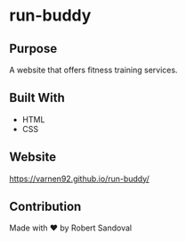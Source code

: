 # run-buddy

## Purpose
A website that offers fitness training services.

## Built With
* HTML
* CSS

## Website
https://varnen92.github.io/run-buddy/

## Contribution

Made with ❤️ by Robert Sandoval
